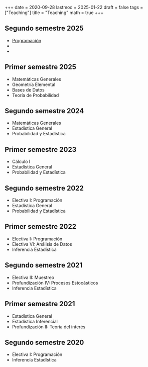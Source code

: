 +++
date      = 2020-09-28
lastmod   = 2025-01-22
draft     = false
tags      = ["Teaching"]
title     = "Teaching"
math      = true
+++

## Segundo semestre 2025

* [Programación](https://alexrojas.netlify.app/post/prog/)
*
*

## Primer semestre 2025

* Matemáticas Generales
* Geometría Elemental
* Bases de Datos
* Teoría de Probabilidad

## Segundo semestre 2024
* Matemáticas Generales
* Estadística General
* Probabilidad y Estadística

## Primer semestre 2023
* Cálculo I
* Estadística General
* Probabilidad y Estadística

## Segundo semestre 2022
* Electiva I: Programación
* Estadística General
* Probabilidad y Estadística

## Primer semestre 2022
* Electiva I: Programación
* Electiva VI: Análisis de Datos
* Inferencia Estadística

## Segundo semestre 2021
* Electiva II: Muestreo
* Profundización IV: Procesos Estocásticos
* Inferencia Estadística


## Primer semestre 2021
* Estadística General
* Estadística Inferencial
* Profundización II: Teoria del interés

## Segundo semestre 2020
* Electiva I: Programación
* Inferencía Estadística
